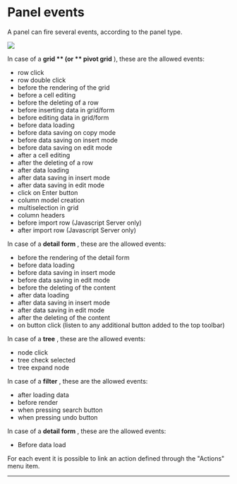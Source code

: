 # Panel events

A panel can fire several events, according to the panel type.

![](http://4wsplatform.org/wp-content/uploads/2015/12/panelEvents-1024x519.jpg)

In case of a  **grid ** \(or ** pivot grid** \), these are the allowed events:

* row click
* row double click
* before the rendering of the grid
* before a cell editing
* before the deleting of a row
* before inserting data in grid/form
* before editing data in grid/form
* before data loading
* before data saving on copy mode
* before data saving on insert mode
* before data saving on edit mode
* after a cell editing
* after the deleting of a row
* after data loading
* after data saving in insert mode
* after data saving in edit mode
* click on Enter button
* column model creation
* multiselection in grid
* column headers
* before import row \(Javascript Server only\)
* after import row \(Javascript Server only\)

In case of a  **detail form** , these are the allowed events:

* before the rendering of the detail form
* before data loading
* before data saving in insert mode
* before data saving in edit mode
* before the deleting of the content
* after data loading
* after data saving in insert mode
* after data saving in edit mode
* after the deleting of the content
* on button click \(listen to any additional button added to the top toolbar\)

In case of a  **tree** , these are the allowed events:

* node click
* tree check selected
* tree expand node

In case of a  **filter** , these are the allowed events:

* after loading data
* before render
* when pressing search button
* when pressing undo button

In case of a  **detail form** , these are the allowed events:

* Before data load

For each event it is possible to link an action defined through the "Actions" menu item.

---



